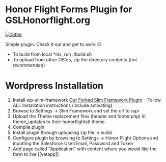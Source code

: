 Honor Flight Forms Plugin for GSLHonorflight.org
=========================

[![Gitter](https://badges.gitter.im/Join%20Chat.svg)](https://gitter.im/honorflight/honorflight-forms?utm_source=badge&utm_medium=badge&utm_campaign=pr-badge&utm_content=badge)

Simple plugin. Check it out and get to work :D

* To build from local *nix, run ./build.sh
* To upload from other OS'es, zip the directory contents (*not recommended*)

Wordpress Installation
===========================

1. Install wp-slim-framework [Our Forked Slim Framework Plugin](https://github.com/jancel/wp-slim-framework) --Follow ALL Installation instructions (include activating)
2. Browse to Settings -> Slim Framework and set the url to /api
2. Upload the Theme replacement files (header and footer.php) in theme_updates to their honorflightstl theme
3. Compile plugin
4. Install plugin through uploading zip file in build/
5. Configure plugin by browsing to Settings -> Honor Flight Options and inputting the Salesforce User/Email, Password and Token
6. Add page called "Application" with content where you would like the form to live [[vetapp]]